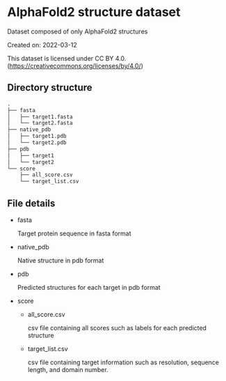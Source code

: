 # AlphaFold2 structure dataset

Dataset composed of only AlphaFold2 structures

Created on: 2022-03-12

This dataset is licensed under CC BY 4.0. (https://creativecommons.org/licenses/by/4.0/)


## Directory structure

```txt
.
├── fasta
│   ├── target1.fasta
│   └── target2.fasta
├── native_pdb
│   ├── target1.pdb
│   └── target2.pdb
├── pdb
│   ├── target1
│   └── target2
└── score
    ├── all_score.csv
    └── target_list.csv
```

## File details

- fasta

    Target protein sequence in fasta format

- native_pdb

    Native structure in pdb format

- pdb

    Predicted structures for each target in pdb format

- score

    - all_score.csv

        csv file containing all scores such as labels for each predicted structure

    - target_list.csv

        csv file containing target information such as resolution, sequence length, and domain number.
